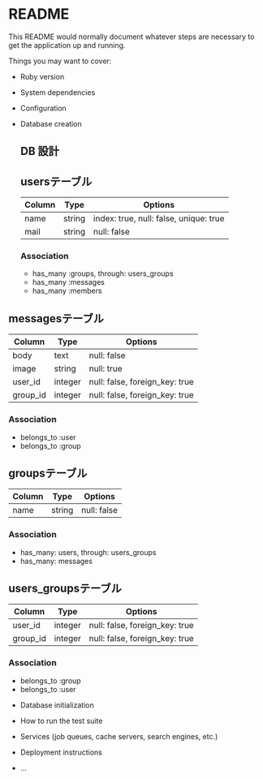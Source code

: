# README

This README would normally document whatever steps are necessary to get the
application up and running.

Things you may want to cover:

* Ruby version

* System dependencies

* Configuration

* Database creation


	## DB 設計

	## usersテーブル

	|Column|Type|Options|
	|------|----|-------|
	|name|string|index: true, null: false, unique: true|
	|mail|string|null: false|

	### Association
	- has_many :groups, through: users_groups
	- has_many :messages
	- has_many :members


## messagesテーブル

|Column|Type|Options|
|------|----|-------|
|body|text|null: false|
|image|string|null: true|
|user_id|integer|null: false, foreign_key: true|
|group_id|integer|null: false, foreign_key: true|

### Association
- belongs_to :user
- belongs_to :group


## groupsテーブル
|Column|Type|Options|
|------|----|-------|
|name|string|null: false|

### Association
- has_many: users, through: users_groups
- has_many: messages


## users_groupsテーブル

|Column|Type|Options|
|------|----|-------|
|user_id|integer|null: false, foreign_key: true|
|group_id|integer|null: false, foreign_key: true|

### Association
- belongs_to :group
- belongs_to :user






* Database initialization

* How to run the test suite

* Services (job queues, cache servers, search engines, etc.)

* Deployment instructions

* ...
